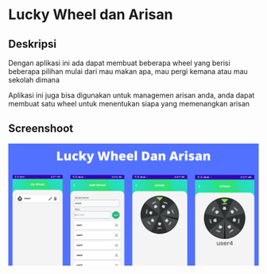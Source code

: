 # Lucky Wheel dan Arisan

## Deskripsi

Dengan aplikasi ini ada dapat membuat beberapa wheel yang berisi beberapa pilihan mulai dari mau makan apa, mau pergi kemana atau mau sekolah dimana

Aplikasi ini juga bisa digunakan untuk managemen arisan anda, anda dapat membuat satu wheel untuk menentukan siapa yang memenangkan arisan

## Screenshoot

![Preview App](./screenshot/Banner.png)